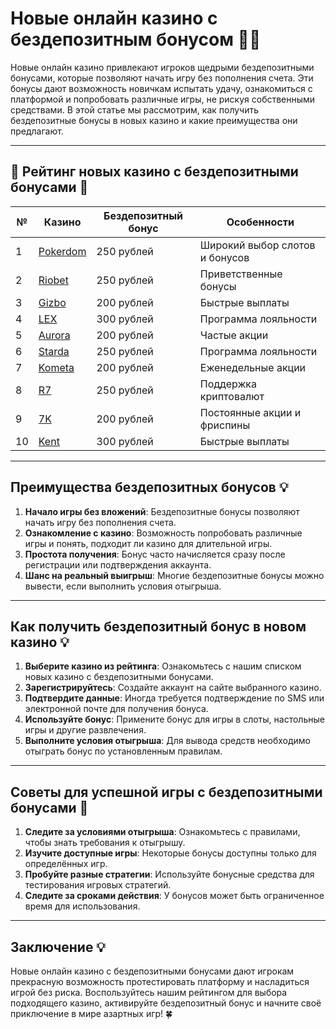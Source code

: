 # Новые онлайн казино с бездепозитным бонусом 🎰💸

Новые онлайн казино привлекают игроков щедрыми бездепозитными бонусами, которые позволяют начать игру без пополнения счета. Эти бонусы дают возможность новичкам испытать удачу, ознакомиться с платформой и попробовать различные игры, не рискуя собственными средствами. В этой статье мы рассмотрим, как получить бездепозитные бонусы в новых казино и какие преимущества они предлагают.

---

## 🎲 Рейтинг новых казино с бездепозитными бонусами 🎲

| №  | Казино                                                                                  | Бездепозитный бонус          | Особенности                      |
|----|----------------------------------------------------------------------------------------|-------------------------------|----------------------------------|
| 1  | [Pokerdom](https://brandplay.link/4k77v2yx)                                            | 250 рублей                    | Широкий выбор слотов и бонусов   |
| 2  | [Riobet](https://brandplay.link/7xBLTPyj)                                              | 250 рублей                    | Приветственные бонусы            |
| 3  | [Gizbo](https://brandplay.link/bprXw4YV)                                               | 200 рублей                    | Быстрые выплаты                  |
| 4  | [LEX](https://brandplay.link/zW4hdDFV)                                                 | 300 рублей                    | Программа лояльности             |
| 5  | [Aurora](https://10trafic-stat2.com/click/668546556bcc6313411604bd/6766/13032/subaccount) | 200 рублей                    | Частые акции                     |
| 6  | [Starda](https://brandplay.link/fB7xwRFL)                                              | 250 рублей                    | Программа лояльности             |
| 7  | [Kometa](https://brandplay.link/8ZymQJV8)                                              | 200 рублей                    | Еженедельные акции               |
| 8  | [R7](https://brandplay.link/bMd3Yjsw)                                                  | 250 рублей                    | Поддержка криптовалют            |
| 9  | [7K](https://brandplay.link/BvQyFShp)                                                  | 200 рублей                    | Постоянные акции и фриспины      |
| 10 | [Kent](https://brandplay.link/Fv2WP3js)                                                | 300 рублей                    | Быстрые выплаты                  |

---

## Преимущества бездепозитных бонусов 💡

1. **Начало игры без вложений**: Бездепозитные бонусы позволяют начать игру без пополнения счета.
2. **Ознакомление с казино**: Возможность попробовать различные игры и понять, подходит ли казино для длительной игры.
3. **Простота получения**: Бонус часто начисляется сразу после регистрации или подтверждения аккаунта.
4. **Шанс на реальный выигрыш**: Многие бездепозитные бонусы можно вывести, если выполнить условия отыгрыша.

---

## Как получить бездепозитный бонус в новом казино 💡

1. **Выберите казино из рейтинга**: Ознакомьтесь с нашим списком новых казино с бездепозитными бонусами.
2. **Зарегистрируйтесь**: Создайте аккаунт на сайте выбранного казино.
3. **Подтвердите данные**: Иногда требуется подтверждение по SMS или электронной почте для получения бонуса.
4. **Используйте бонус**: Примените бонус для игры в слоты, настольные игры и другие развлечения.
5. **Выполните условия отыгрыша**: Для вывода средств необходимо отыграть бонус по установленным правилам.

---

## Советы для успешной игры с бездепозитными бонусами 🎯

1. **Следите за условиями отыгрыша**: Ознакомьтесь с правилами, чтобы знать требования к отыгрышу.
2. **Изучите доступные игры**: Некоторые бонусы доступны только для определённых игр.
3. **Пробуйте разные стратегии**: Используйте бонусные средства для тестирования игровых стратегий.
4. **Следите за сроками действия**: У бонусов может быть ограниченное время для использования.

---

## Заключение 💡

Новые онлайн казино с бездепозитными бонусами дают игрокам прекрасную возможность протестировать платформу и насладиться игрой без риска. Воспользуйтесь нашим рейтингом для выбора подходящего казино, активируйте бездепозитный бонус и начните своё приключение в мире азартных игр! 🍀
